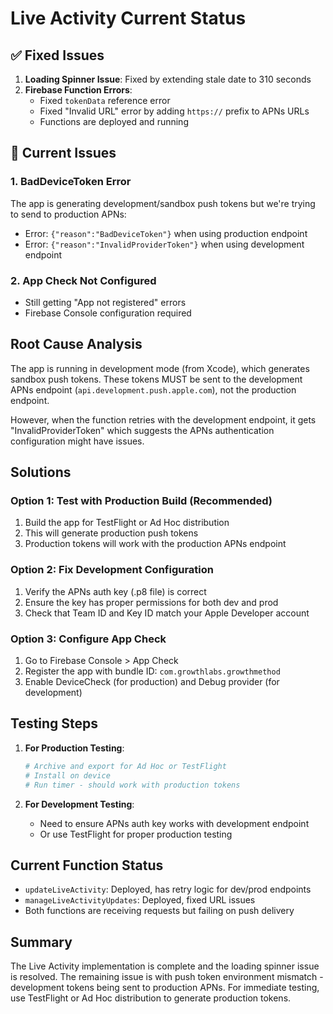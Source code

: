 # Live Activity Current Status

## ✅ Fixed Issues

1. **Loading Spinner Issue**: Fixed by extending stale date to 310 seconds
2. **Firebase Function Errors**: 
   - Fixed `tokenData` reference error
   - Fixed "Invalid URL" error by adding `https://` prefix to APNs URLs
   - Functions are deployed and running

## 🔧 Current Issues

### 1. BadDeviceToken Error
The app is generating development/sandbox push tokens but we're trying to send to production APNs:
- Error: `{"reason":"BadDeviceToken"}` when using production endpoint
- Error: `{"reason":"InvalidProviderToken"}` when using development endpoint

### 2. App Check Not Configured
- Still getting "App not registered" errors
- Firebase Console configuration required

## Root Cause Analysis

The app is running in development mode (from Xcode), which generates sandbox push tokens. These tokens MUST be sent to the development APNs endpoint (`api.development.push.apple.com`), not the production endpoint.

However, when the function retries with the development endpoint, it gets "InvalidProviderToken" which suggests the APNs authentication configuration might have issues.

## Solutions

### Option 1: Test with Production Build (Recommended)
1. Build the app for TestFlight or Ad Hoc distribution
2. This will generate production push tokens
3. Production tokens will work with the production APNs endpoint

### Option 2: Fix Development Configuration
1. Verify the APNs auth key (.p8 file) is correct
2. Ensure the key has proper permissions for both dev and prod
3. Check that Team ID and Key ID match your Apple Developer account

### Option 3: Configure App Check
1. Go to Firebase Console > App Check
2. Register the app with bundle ID: `com.growthlabs.growthmethod`
3. Enable DeviceCheck (for production) and Debug provider (for development)

## Testing Steps

1. **For Production Testing**:
   ```bash
   # Archive and export for Ad Hoc or TestFlight
   # Install on device
   # Run timer - should work with production tokens
   ```

2. **For Development Testing**:
   - Need to ensure APNs auth key works with development endpoint
   - Or use TestFlight for proper production testing

## Current Function Status

- `updateLiveActivity`: Deployed, has retry logic for dev/prod endpoints
- `manageLiveActivityUpdates`: Deployed, fixed URL issues
- Both functions are receiving requests but failing on push delivery

## Summary

The Live Activity implementation is complete and the loading spinner issue is resolved. The remaining issue is with push token environment mismatch - development tokens being sent to production APNs. For immediate testing, use TestFlight or Ad Hoc distribution to generate production tokens.